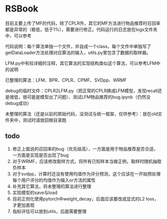 # RSBook

目前主要上传了MF的代码，除了CPLR外，其它的MF方法进行物品推荐时召回率都是异常的（极低，低于1%），需要进行修正。代码运行的日志放在logs文件夹中，可以参考

代码说明：每个算法单独一个文件，并自成一个class，每个文件中单独写了getDataLoader方法处理对应算法的输入，utils.py里包含了数据的取样器。

LFM.py中有较详细的注释，其它算法的实现结构类似这个算法，可以参考LFM中的说明

已整理的算法：LFM、BPR、CPLR、CPMF、SVDpp、WRMF

debug的临时文件：CPLR2LFM.py（把正常的CPLR换成LFM模型，发现recall还是很低，很可能是模型出了问题）、测试LFM物品推荐的bug.ipynb（仍然没debug成功）

未整理的算法（还是以前的原始代码，没测试与统一框架，仅供参考）：放在old文件夹中，测试时请放回根目录跑

## todo
1. 修正上面说的召回率的bug（优先级高），一方面是用于物品推荐是否合适，一方面是实现是否出现了bug
2. 对于WRMF，应该修改取样方式，将所有已知样本当做正例，取样时随机抽取负样本
3. 对于svdpp，计算时还没有使用均值作为评分预测，这个应该在一开始预处理每个用户评分的均值作为输入or方法的属性
4. 补充其它算法，将未整理的算法进行整理
5. 实现模型的save与load
6. 目前正则化使用pytorch中weight_decay，后面应该要改成显式的L2 loss，才更加直观
7. 指标评估可以放到utils，后面需要整理


